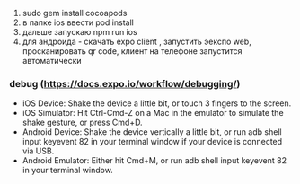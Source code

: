 1) sudo gem install cocoapods
2) в папке ios ввести pod install
3) дальше запускаю npm run ios
4) для андроида - скачать expo client , запустить эекспо web, просканировать qr code, клиент на телефоне запустится автоматически

### debug (https://docs.expo.io/workflow/debugging/)
- iOS Device: Shake the device a little bit, or touch 3 fingers to the screen.
- iOS Simulator: Hit Ctrl-Cmd-Z on a Mac in the emulator to simulate the shake gesture, or press Cmd+D.
- Android Device: Shake the device vertically a little bit, or run adb shell input keyevent 82 in your terminal window if your device is connected via USB.
- Android Emulator: Either hit Cmd+M, or run adb shell input keyevent 82 in your terminal window.
